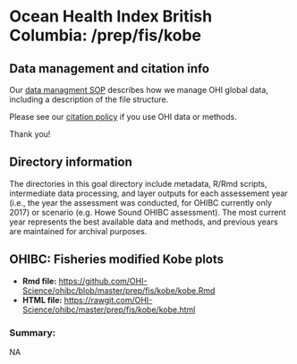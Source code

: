 # Ocean Health Index British Columbia: /prep/fis/kobe

<!--This folder describes the methods used to prepare data for _GOALNAME_ for the OHIBC assessment.

More information about this goal is available [here](http://ohi-science.org/goals/#artisanal-fishing-opportunities).

-->

## Data management and citation info

Our [data managment SOP](https://rawgit.com/OHI-Science/ohiprep/master/src/dataOrganization_SOP.html) describes how we manage OHI global data, including a description of the file structure.

Please see our [citation policy](http://ohi-science.org/citation-policy/) if you use OHI data or methods.

Thank you!

## Directory information

The directories in this goal directory include metadata, R/Rmd scripts, intermediate data processing, and layer outputs for each assessement year (i.e., the year the assessment was conducted, for OHIBC currently only 2017) or scenario (e.g. Howe Sound OHIBC assessment).  The most current year represents the best available data and methods, and previous years are maintained for archival purposes.

## OHIBC: Fisheries modified Kobe plots

* __Rmd file:__ https://github.com/OHI-Science/ohibc/blob/master/prep/fis/kobe/kobe.Rmd 
* __HTML file:__ https://rawgit.com/OHI-Science/ohibc/master/prep/fis/kobe/kobe.html

### Summary:

NA
